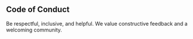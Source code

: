 ## Code of Conduct

Be respectful, inclusive, and helpful. We value constructive feedback and a welcoming community.

